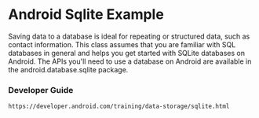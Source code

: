 # Android Sqlite Example

Saving data to a database is ideal for repeating or structured data, such as contact information. This class assumes that you are familiar with SQL databases in general and helps you get started with SQLite databases on Android. The APIs you'll need to use a database on Android are available in the android.database.sqlite package.

### Developer Guide
 ```
 https://developer.android.com/training/data-storage/sqlite.html
 ```
